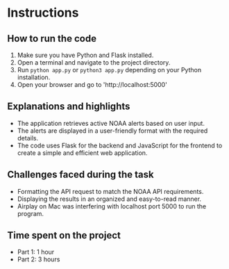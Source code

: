 # Instructions

## How to run the code

1. Make sure you have Python and Flask installed.
2. Open a terminal and navigate to the project directory.
3. Run `python app.py` or `python3 app.py` depending on your Python installation.
4. Open your browser and go to 'http://localhost:5000'

## Explanations and highlights

- The application retrieves active NOAA alerts based on user input.
- The alerts are displayed in a user-friendly format with the required details.
- The code uses Flask for the backend and JavaScript for the frontend to create a simple and efficient web application.

## Challenges faced during the task

- Formatting the API request to match the NOAA API requirements.
- Displaying the results in an organized and easy-to-read manner.
- Airplay on Mac was interfering with localhost port 5000 to run the program.

## Time spent on the project

- Part 1: 1 hour
- Part 2: 3 hours
